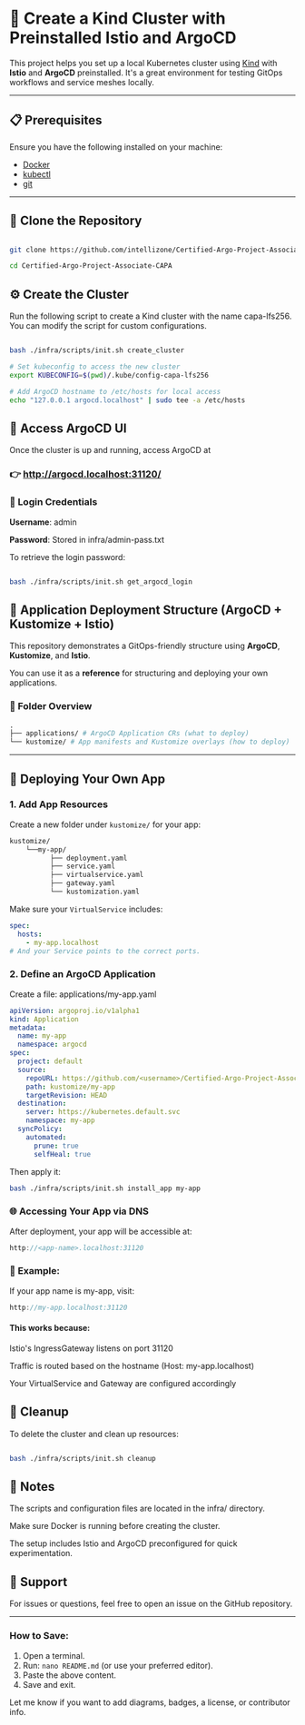 # 🚀 Create a Kind Cluster with Preinstalled Istio and ArgoCD

This project helps you set up a local Kubernetes cluster using [Kind](https://kind.sigs.k8s.io/) with **Istio** and **ArgoCD** preinstalled. It's a great environment for testing GitOps workflows and service meshes locally.

---

## 📋 Prerequisites

Ensure you have the following installed on your machine:

- [Docker](https://docs.docker.com/engine/install/)
- [kubectl](https://kubernetes.io/docs/tasks/tools/)
- [git](https://git-scm.com/)

---

## 📂 Clone the Repository

```bash

git clone https://github.com/intellizone/Certified-Argo-Project-Associate-CAPA.git

cd Certified-Argo-Project-Associate-CAPA
```

## ⚙️ Create the Cluster

Run the following script to create a Kind cluster with the name capa-lfs256. You can modify the script for custom configurations.

```sh

bash ./infra/scripts/init.sh create_cluster

# Set kubeconfig to access the new cluster
export KUBECONFIG=$(pwd)/.kube/config-capa-lfs256

# Add ArgoCD hostname to /etc/hosts for local access
echo "127.0.0.1	argocd.localhost" | sudo tee -a /etc/hosts

```

## 🔐 Access ArgoCD UI

Once the cluster is up and running, access ArgoCD at 
### 👉 http://argocd.localhost:31120/

### 🎫 Login Credentials

**Username**: admin

**Password**: Stored in infra/admin-pass.txt

To retrieve the login password:

```sh

bash ./infra/scripts/init.sh get_argocd_login

```

## 🧱 Application Deployment Structure (ArgoCD + Kustomize + Istio)

This repository demonstrates a GitOps-friendly structure using **ArgoCD**, **Kustomize**, and **Istio**.

You can use it as a **reference** for structuring and deploying your own applications.

### 📂 Folder Overview
```graphql
.
├── applications/ # ArgoCD Application CRs (what to deploy)
└── kustomize/ # App manifests and Kustomize overlays (how to deploy)
```

---

## 🚀 Deploying Your Own App

### 1. Add App Resources

Create a new folder under `kustomize/` for your app:

```graphql
kustomize/
    └──my-app/
          ├── deployment.yaml
          ├── service.yaml
          ├── virtualservice.yaml
          ├── gateway.yaml
          └── kustomization.yaml
```

Make sure your `VirtualService` includes:

```yaml
spec:
  hosts:
    - my-app.localhost
# And your Service points to the correct ports.
```
### 2. Define an ArgoCD Application
Create a file: applications/my-app.yaml

```yaml
apiVersion: argoproj.io/v1alpha1
kind: Application
metadata:
  name: my-app
  namespace: argocd
spec:
  project: default
  source:
    repoURL: https://github.com/<username>/Certified-Argo-Project-Associate-CAPA.git
    path: kustomize/my-app
    targetRevision: HEAD
  destination:
    server: https://kubernetes.default.svc
    namespace: my-app
  syncPolicy:
    automated:
      prune: true
      selfHeal: true
```
Then apply it:

```bash
bash ./infra/scripts/init.sh install_app my-app
```
### 🌐 Accessing Your App via DNS
After deployment, your app will be accessible at:

```cpp
http://<app-name>.localhost:31120
```
### 📌 Example:
If your app name is my-app, visit:

```cpp
http://my-app.localhost:31120
```
#### This works because:

Istio's IngressGateway listens on port 31120

Traffic is routed based on the hostname (Host: my-app.localhost)

Your VirtualService and Gateway are configured accordingly


## 🧹 Cleanup

To delete the cluster and clean up resources:

```sh

bash ./infra/scripts/init.sh cleanup

```

## 📝 Notes

The scripts and configuration files are located in the infra/ directory.

Make sure Docker is running before creating the cluster.

The setup includes Istio and ArgoCD preconfigured for quick experimentation.

## 📧 Support

For issues or questions, feel free to open an issue on the GitHub repository.


---

### How to Save:

1. Open a terminal.
2. Run: `nano README.md` (or use your preferred editor).
3. Paste the above content.
4. Save and exit.

Let me know if you want to add diagrams, badges, a license, or contributor info.